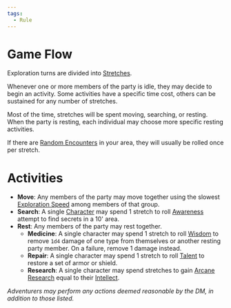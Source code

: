 ```yaml
---  
tags:  
  - Rule  
---  
```

# Game Flow  
Exploration turns are divided into [Stretches](./Stretch.md).  
  
Whenever one or more members of the party is idle, they may decide to begin an activity. Some activities have a specific time cost, others can be sustained for any number of stretches.  
  
Most of the time, stretches will be spent moving, searching, or resting. When the party is resting, each individual may choose more specific resting activities.  
  
If there are [Random Encounters](Random%20Encounters.md) in your area, they will usually be rolled once per stretch.  
  
# Activities  
- **Move**: Any members of the party may move together using the slowest [Exploration Speed](./Exploration%20Speed.md) among members of that group.  
- **Search**: A single [Character](./Character.md) may spend 1 stretch to roll [Awareness](./Awareness.md) attempt to find secrets in a 10' area.  
- **Rest**: Any members of the party may rest together.  
	- **Medicine**: A single character may spend 1 stretch to roll [Wisdom](./Wisdom.md) to remove `1d4` damage of one type from themselves or another resting party member. On a failure, remove 1 damage instead.  
	- **Repair**: A single character may spend 1 stretch to roll [Talent](./Talent.md) to restore a set of armor or shield.  
	- **Research**: A single character may spend stretches to gain [Arcane Research](./Arcane%20Research.md) equal to their [Intellect](./Intellect.md).  
  
*Adventurers may perform any actions deemed reasonable by the DM, in addition to those listed.*